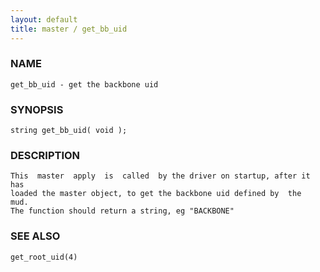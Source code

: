 ```yaml
---
layout: default
title: master / get_bb_uid
---
```






### NAME
    get_bb_uid - get the backbone uid


### SYNOPSIS
    string get_bb_uid( void );


### DESCRIPTION
    This  master  apply  is  called  by the driver on startup, after it has
    loaded the master object, to get the backbone uid defined by  the  mud.
    The function should return a string, eg "BACKBONE"


### SEE ALSO
    get_root_uid(4)



